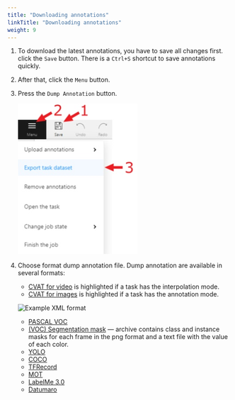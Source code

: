 ```yaml
---
title: "Downloading annotations"
linkTitle: "Downloading annotations"
weight: 9
---
```

1.  To download the latest annotations, you have to save all changes first.
    click the `Save` button. There is a `Ctrl+S` shortcut to save annotations quickly.
1.  After that, сlick the `Menu` button.
1.  Press the `Dump Annotation` button.

    ![](/images/image028.jpg)

1.  Choose format dump annotation file. Dump annotation are available in several formats:

    - [CVAT for video](/docs/for-developers/xml_format/#interpolation)
      is highlighted if a task has the interpolation mode.
    - [CVAT for images](/docs/for-developers/xml_format/#annotation)
      is highlighted if a task has the annotation mode.

    ![](/images/image029.jpg 'Example XML format')

    - [PASCAL VOC](http://host.robots.ox.ac.uk/pascal/VOC/)
    - [(VOC) Segmentation mask](http://host.robots.ox.ac.uk/pascal/VOC/) —
      archive contains class and instance masks for each frame in the png
      format and a text file with the value of each color.
    - [YOLO](https://pjreddie.com/darknet/yolo/)
    - [COCO](http://cocodataset.org/#format-data)
    - [TFRecord](https://www.tensorflow.org/tutorials/load_data/tfrecord)
    - [MOT](https://motchallenge.net/)
    - [LabelMe 3.0](http://labelme.csail.mit.edu/Release3.0/)
    - [Datumaro](https://github.com/openvinotoolkit/cvat/tree/develop/cvat/apps/dataset_manager/formats/datumaro)